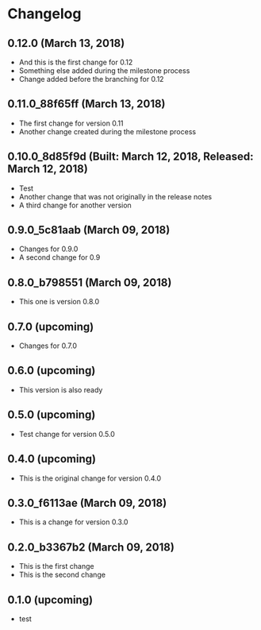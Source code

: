 # Changelog

## 0.12.0 (March 13, 2018)

* And this is the first change for 0.12
* Something else added during the milestone process
* Change added before the branching for 0.12

## 0.11.0_88f65ff (March 13, 2018)

* The first change for version 0.11
* Another change created during the milestone process

## 0.10.0_8d85f9d (Built: March 12, 2018, Released: March 12, 2018)

* Test
* Another change that was not originally in the release notes
* A third change for another version

## 0.9.0_5c81aab (March 09, 2018)

* Changes for 0.9.0
* A second change for 0.9

## 0.8.0_b798551 (March 09, 2018)

* This one is version 0.8.0

## 0.7.0 (upcoming)

* Changes for 0.7.0

## 0.6.0 (upcoming)

* This version is also ready

## 0.5.0 (upcoming)

* Test change for version 0.5.0

## 0.4.0 (upcoming)

* This is the original change for version 0.4.0

## 0.3.0_f6113ae (March 09, 2018)

* This is a change for version 0.3.0

## 0.2.0_b3367b2 (March 09, 2018)

* This is the first change
* This is the second change

## 0.1.0 (upcoming)

* test
